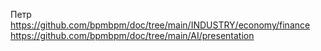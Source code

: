 Петр
https://github.com/bpmbpm/doc/tree/main/INDUSTRY/economy/finance  
https://github.com/bpmbpm/doc/tree/main/AI/presentation
